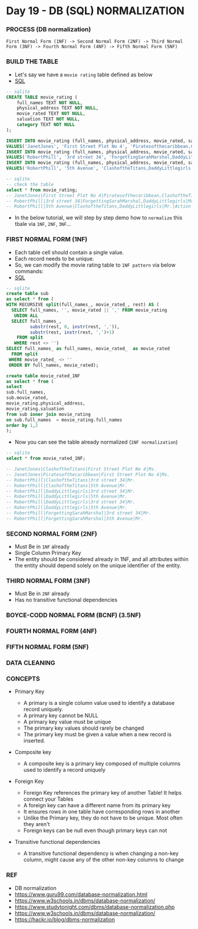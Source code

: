 # Day 19 - DB (SQL) NORMALIZATION

### PROCESS (DB normalization) 
```
First Normal Form (1NF) -> Second Normal Form (2NF) -> Third Normal Form (3NF) -> Fourth Normal Form (4NF) -> Fifth Normal Form (5NF)
```
### BUILD THE TABLE 
- Let's say we have a `movie rating` table defined as below
- [SQL](https://github.com/yennanliu/DE-100-days/blob/master/de100days/Day_19/movie_rated.sql)

```sql
-- sqlite 
CREATE TABLE movie_rating (
    full_names TEXT NOT NULL,
    physical_address TEXT NOT NULL,
    movie_rated TEXT NOT NULL,
    saluation TEXT NOT NULL,
    category TEXT NOT NULL
);

INSERT INTO movie_rating (full_names, physical_address, movie_rated, saluation, category) 
VALUES('JanetJones', 'First Street Plot No 4', 'Piratesofthecaribbean,ClashoftheTitans', 'Ms.', 'Action, Action');
INSERT INTO movie_rating (full_names, physical_address, movie_rated, saluation, category) 
VALUES('RobertPhill', '3rd street 34', 'ForgettingSarahMarshal,DaddyLittlegirls', 'Mr.', 'Romance, Romance');
INSERT INTO movie_rating (full_names, physical_address, movie_rated, saluation, category) 
VALUES('RobertPhill', '5th Avenue', 'ClashoftheTitans,DaddyLittlegirls', 'Mr.', 'Action');

```
```sql
-- sqlite 
-- check the table 
select * from movie_rating;
-- JanetJones|First Street Plot No 4|Piratesofthecaribbean,ClashoftheTitans|Ms.|Action, Action
-- RobertPhill|3rd street 34|ForgettingSarahMarshal,DaddyLittlegirls|Mr.|Romance, Romance
-- RobertPhill|5th Avenue|ClashoftheTitans,DaddyLittlegirls|Mr.|Action

```
- In the below tutorial, we will step by step demo how to `normalize` this tbale via `1NF`, `2NF`, `3NF`...

### FIRST NORMAL FORM (1NF)
- Each table cell should contain a single value.
- Each record needs to be unique.
- So, we can modify the movie rating table to `1NF pattern` via below commands:
- [SQL](https://github.com/yennanliu/DE-100-days/blob/master/de100days/Day_19/movie_rated_1NF.sql)

```sql
-- sqlite 
create table sub 
as select * from ( 
WITH RECURSIVE split(full_names_, movie_rated_, rest) AS (
  SELECT full_names, '', movie_rated || ',' FROM movie_rating
   UNION ALL
  SELECT full_names_, 
         substr(rest, 0, instr(rest, ',')),
         substr(rest, instr(rest, ',')+1)
    FROM split
   WHERE rest <> '')
SELECT full_names_ as full_names, movie_rated_  as movie_rated
  FROM split 
 WHERE movie_rated_ <> ''
 ORDER BY full_names, movie_rated);

create table movie_rated_1NF
as select * from (
select 
sub.full_names, 
sub.movie_rated, 
movie_rating.physical_address,
movie_rating.saluation
from sub inner join movie_rating
on sub.full_names  = movie_rating.full_names
order by 1,2
);  

```

- Now you can see the table already normalized (`1NF normalization`)

```sql
-- sqlite 
select * from movie_rated_1NF;

-- JanetJones|ClashoftheTitans|First Street Plot No 4|Ms.
-- JanetJones|Piratesofthecaribbean|First Street Plot No 4|Ms.
-- RobertPhill|ClashoftheTitans|3rd street 34|Mr.
-- RobertPhill|ClashoftheTitans|5th Avenue|Mr.
-- RobertPhill|DaddyLittlegirls|3rd street 34|Mr.
-- RobertPhill|DaddyLittlegirls|5th Avenue|Mr.
-- RobertPhill|DaddyLittlegirls|3rd street 34|Mr.
-- RobertPhill|DaddyLittlegirls|5th Avenue|Mr.
-- RobertPhill|ForgettingSarahMarshal|3rd street 34|Mr.
-- RobertPhill|ForgettingSarahMarshal|5th Avenue|Mr.

```

### SECOND NORMAL FORM (2NF)
- Must Be in `1NF` already
- Single Column Primary Key
- The entity should be considered already in 1NF, and all attributes within the entity should depend solely on the unique identifier of the entity.

### THIRD NORMAL FORM (3NF)
- Must Be in `2NF` already
- Has no transitive functional dependencies

### BOYCE-CODD NORMAL FORM (BCNF) (3.5NF)

### FOURTH NORMAL FORM (4NF) 

### FIFTH NORMAL FORM (5NF)

### DATA CLEANING

### CONCEPTS 
- Primary Key
    - A primary is a single column value used to identify a database record uniquely.
    - A primary key cannot be NULL
    - A primary key value must be unique
    - The primary key values should rarely be changed
    - The primary key must be given a value when a new record is inserted.

- Composite key 
    - A composite key is a primary key composed of multiple columns used to identify a record uniquely

- Foreign Key
    - Foreign Key references the primary key of another Table! It helps connect your Tables
    - A foreign key can have a different name from its primary key
    - It ensures rows in one table have corresponding rows in another
    - Unlike the Primary key, they do not have to be unique. Most often they aren't
    - Foreign keys can be null even though primary keys can not 

- Transitive functional dependencies
    - A transitive functional dependency is when changing a non-key column, might cause any of the other non-key columns to change

### REF 
- DB normalization
 - https://www.guru99.com/database-normalization.html
 - https://www.w3schools.in/dbms/database-normalization/
 - https://www.studytonight.com/dbms/database-normalization.php
 - https://www.w3schools.in/dbms/database-normalization/
 - https://hackr.io/blog/dbms-normalization
